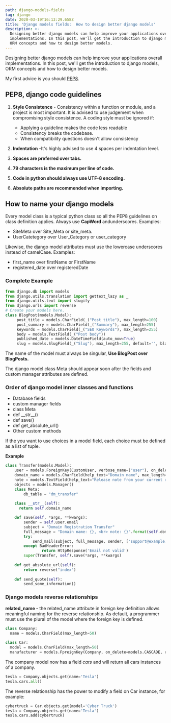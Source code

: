 ```yaml
---
path: django-models-fields
tag: django
date: 2020-03-19T16:13:29.658Z
title: 'Django models fields:  How to design better django models'
description: >-
  Designing better django models can help improve your applications overall
  implementations. In this post, we'll get the introduction to django models,
  ORM concepts and how to design better models.
---
```

Designing better django models can help improve your applications overall implementations. In this post, we'll get the introduction to django models, ORM concepts and how to design better models.

My first advice is you should [PEP8](https://www.python.org/dev/peps/pep-0008/). 

## PEP8, django code guidelines

1. **Style Consistence** - Consistency within a function or module, and a project is most important. It is advised to use judgement when compromising style consistence. A coding style must be ignored if:

   * Applying a guideline makes the code less readable
   * Consistency breaks the codebase.
   * When compatibility questions doesn't allow consistency
2. **Indentation** -It's highly advised to use 4 spaces per indentation level.
3. **Spaces are preferred over tabs.**
4. **79 characters is the maximum per line of code.**
5. **Code in python should always use UTF-8 encoding.**
6. **Absolute paths are recommended when importing.**

## How to name your django models

Every model class is a typical python class so all the PEP8 guidelines on class definition applies. Always use **CapWord** andunderscores.  Examples:

* SiteMeta over Site_Meta or site_meta.
* UserCatetegory over User_Category or user_category

Likewise, the django model attributes must use the lowercase underscores instead of camelCase. Examples:

* first_name over firstName or FirstName
* registered_date over registeredDate

### Complete Example

```python
from django.db import models
from django.utils.translation import gettext_lazy as _ 
from django.utils.text import slugify
from django.urls import reverse
# Create your models here.
class BlogPost(models.Model):
     post_title = models.CharField(_("Post title"), max_length=100)
     post_summary = models.CharField(_("Summary"), max_length=255)
     keywords = models.CharField(_("SEO Keywords"), max_length=255)
     body = models.TextField(_("Post body"))
     published_date = models.DateTimeField(auto_now=True)
     slug = models.SlugField(_("Slug"), max_length=255, default='', blank=True, unique=True) 
```

The name of the model must always be singular, **Use BlogPost over BlogPosts.** 

The django model class Meta should appear soon after the fields and custom manager attributes are defined.

### Order of django model inner classes and functions

* Database fields
* custom manager fields
* class Meta
* def \_\_str\_\_()
* def save()
* def get_absolute_url()
* Other custom methods



If the you want to use choices in a model field, each choice must be defined as a list of tuple.

**Example**

```python
class Transfer(models.Model):
    user = models.ForeignKey(CustomUser, verbose_name=("user"), on_delete=models.CASCADE)
    domain_name = models.CharField(help_text="Domain name", max_length=50)
    note = models.TextField(help_text="Release note from your current registra")
    objects = models.Manager()
    class Meta:
        db_table = "dm_transfer"
        
    class __str__(self):
      return self.domain_name

    def save(self, *args, **kwargs):
        sender = self.user.email
        subject = "Domain Registration Transfer"
        full_message = "Domain name: {}, <br> note: {}".format(self.domain_name, self.note)
        try:
            send_mail(subject, full_message, sender, ['support@example.com'])
        except BadHeaderError:
                return HttpResponse('Email not valid')
        super(Transfer, self).save(*args, **kwargs)
        
    def get_absolute_url(self):
        return reverse("index")
      
    def send_quote(self):
        send_some_information()
```



### Django models reverse relationships

**related_name -** the related_name attribute in foreign key definition allows meaningful naming for the reverse relationship. As default, a programmer must use the plural of the model where the foreign key is defined.

```python
class Company:
  name = models.CharField(max_length=50)
  
class Car:
  model = models.CharField(max_length=50)
  manufacturer = models.FpreignKey(Company, on_delete=models.CASCADE, related_name="cars"
```

The company model now has a field *cars* and will return all cars instances of a company.

```python
tesla = Company.objects.get(name='Tesla')
tesla.cars.all()
```

The reverse relationship has the power to modify a field on Car instance, for example:

```python
cybertruck = Car.objects.get(model='Cyber Truck')
tesla = Company.objects.get(name='Tesla')
tesla.cars.add(cybertruck)
```